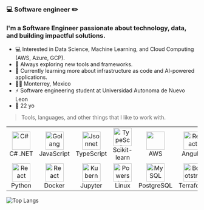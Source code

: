 
### :computer: Software engineer :pencil2:

### I'm a Software Engineer passionate about technology, data, and building impactful solutions.

- 💻 Interested in Data Science, Machine Learning, and Cloud Computing (AWS, Azure, GCP).
- 🧠 Always exploring new tools and frameworks.
- 🌱 Currently learning more about infrastructure as code and AI-powered applications.
- 🙋‍♂️ Monterrey, Mexico
- ⚡ Software engineering student at Universidad Autonoma de Nuevo Leon
- 💬 22 yo


> Tools, languages, and other things that I like to work with.
<table>
  <tr>
    <td align="center" width="96">
      <a href="#macropower-tech">
        <img src="https://encrypted-tbn0.gstatic.com/images?q=tbn:ANd9GcRML_Vjm-vOpR9fUKIODnsH2K0_5Y6k51YfFXg5JvNteA&s" width="48" height="48" alt="C#" />
      </a>
      <br>C#&nbsp;.NET
    </td>
    <td align="center" width="96">
      <a href="#macropower-tech">
        <img src="https://upload.wikimedia.org/wikipedia/commons/thumb/9/99/Unofficial_JavaScript_logo_2.svg/1200px-Unofficial_JavaScript_logo_2.svg.png" width="48" height="48" alt="Golang" />
      </a>
      <br>JavaScript
    </td>
    <td align="center" width="96">
      <a href="#macropower-tech">
        <img src="https://upload.wikimedia.org/wikipedia/commons/thumb/4/4c/Typescript_logo_2020.svg/1200px-Typescript_logo_2020.svg.png" width="48" height="48" alt="Jsonnet" />
      </a>
      <br>TypeScript
    </td>
    <td align="center" width="96">
      <a href="#macropower-tech">
        <img src="https://upload.wikimedia.org/wikipedia/commons/0/05/Scikit_learn_logo_small.svg" width="48" height="48" alt="TypeScript" />
      </a>
      <br>Scikit-learn
    </td>
    <td align="center" width="96" >
      <a href="#macropower-tech">
        <img src="https://encrypted-tbn0.gstatic.com/images?q=tbn:ANd9GcQ7PB7gDdA6O7gpwXX-cDoelORPic-1rSP6xRUfJQX_zw&s" width="48" height="48">
      </a>
      <br>AWS
    </td>
    <td align="center" width="96">
      <a href="#macropower-tech" >
        <img src="https://upload.wikimedia.org/wikipedia/commons/thumb/c/cf/Angular_full_color_logo.svg/1200px-Angular_full_color_logo.svg.png" width="48" height="48" alt="React" />
      </a>
      <br>Angular
    </td>
   
  </tr>
  <tr>
    <td align="center" width="96">
      <a href="#macropower-tech" >
        <img src="https://upload.wikimedia.org/wikipedia/commons/thumb/c/c3/Python-logo-notext.svg/1200px-Python-logo-notext.svg.png" width="48" height="48" alt="React" />
      </a>
      <br>Python
    </td>

<td align="center" width="96">
      <a href="#macropower-tech" >
        <img src="https://ms-azuretools.gallerycdn.vsassets.io/extensions/ms-azuretools/vscode-docker/1.29.0/1707838710399/Microsoft.VisualStudio.Services.Icons.Default" width="48" height="48" alt="React" />
      </a>
      <br>Docker
    </td>
	<p> 
    <td align="center" width="96">
      <a href="#macropower-tech" >
        <img src="https://upload.wikimedia.org/wikipedia/commons/thumb/3/38/Jupyter_logo.svg/1200px-Jupyter_logo.svg.png" width="48" height="48" alt="Kubernetes" />
      </a>
      <br>Jupyter
    </td>
    <td align="center" width="96">
      <a href="#macropower-tech">
        <img src="https://encrypted-tbn0.gstatic.com/images?q=tbn:ANd9GcRbi9aVFq2CV5UxsEhDk4L5Hk_u4nHnSTnsWhnOUNRg4mfdOfWZfJoPGLZL01QvgvIDT8Q&usqp=CAU" width="48" height="48" alt="Powershell" />
      </a>
      <br>Linux
    </td>
    <td align="center"  width="96">
      <a href="#macropower-tech">
        <img src="https://upload.wikimedia.org/wikipedia/commons/thumb/2/29/Postgresql_elephant.svg/1200px-Postgresql_elephant.svg.png" width="48" height="48" alt="MySQL" />
      </a>
      <br>PostgreSQL
    </td>
    <td align="center" width="96">
      <a href="#macropower-tech">
        <img src="https://ms-devlabs.gallerycdn.vsassets.io/extensions/ms-devlabs/custom-terraform-tasks/0.1.28/1725899758977/Microsoft.VisualStudio.Services.Icons.Default" width="48" height="48" alt="Bootstrap" />
      </a>
      <br>Terraform
    </td>
  </tr>
</table>

![Top Langs](https://github-readme-stats.vercel.app/api/top-langs/?username=luisMartinez011&langs_count=5&layout=compact&theme=cobalt)

